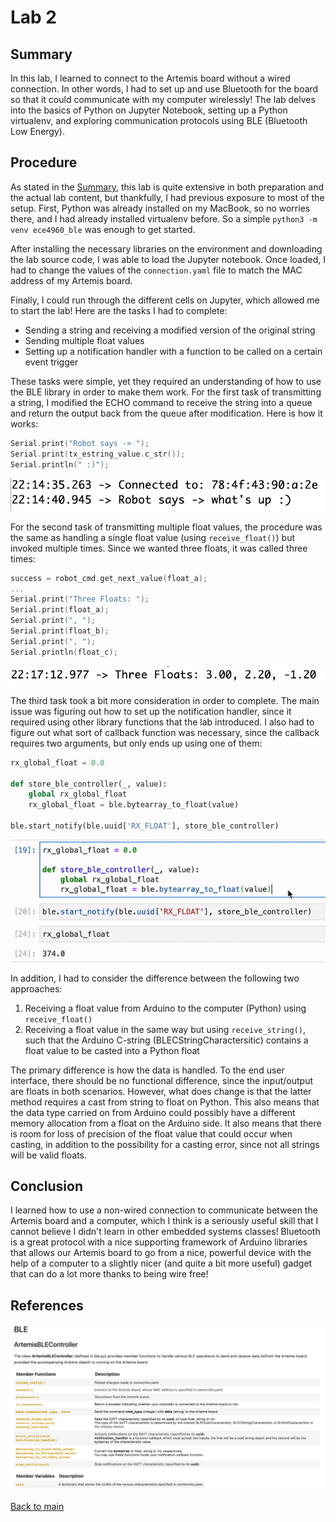 # Lab 2

## Summary

In this lab, I learned to connect to the Artemis board without a wired
connection. In other words, I had to set up and use Bluetooth for the board so
that it could communicate with my computer wirelessly! The lab delves into the
basics of Python on Jupyter Notebook, setting up a Python virtualenv, and
exploring communication protocols using BLE (Bluetooth Low Energy).

## Procedure

As stated in the [Summary](#summary), this lab is quite extensive in both
preparation and the actual lab content, but thankfully, I had previous exposure
to most of the setup. First, Python was already installed on my MacBook, so no
worries there, and I had already installed virtualenv before. So a simple
`python3 -m venv ece4960_ble` was enough to get started.

After installing the necessary libraries on the environment and downloading the
lab source code, I was able to load the Jupyter notebook. Once loaded, I had to
change the values of the `connection.yaml` file to match the MAC address of my
Artemis board.

Finally, I could run through the different cells on Jupyter, which allowed me to
start the lab! Here are the tasks I had to complete:

- Sending a string and receiving a modified version of the original string
- Sending multiple float values
- Setting up a notification handler with a function to be called on a certain
  event trigger

These tasks were simple, yet they required an understanding of how to use the
BLE library in order to make them work. For the first task of transmitting a
string, I modified the ECHO command to receive the string into a queue and
return the output back from the queue after modification. Here is how it works:

```cpp
Serial.print("Robot says -> ");
Serial.print(tx_estring_value.c_str());
Serial.println(" :)");
```

![Task 1](images/task1.png)

For the second task of transmitting multiple float values, the procedure was the
same as handling a single float value (using `receive_float()`) but invoked
multiple times. Since we wanted three floats, it was called three times:

```cpp
success = robot_cmd.get_next_value(float_a);
...
Serial.print("Three Floats: ");
Serial.print(float_a);
Serial.print(", ");
Serial.print(float_b);
Serial.print(", ");
Serial.println(float_c);
```

![Task 2](images/task2.png)

The third task took a bit more consideration in order to complete. The main
issue was figuring out how to set up the notification handler, since it required
using other library functions that the lab introduced. I also had to figure out
what sort of callback function was necessary, since the callback requires two
arguments, but only ends up using one of them:

```python
rx_global_float = 0.0

def store_ble_controller(_, value):
    global rx_global_float
    rx_global_float = ble.bytearray_to_float(value)

ble.start_notify(ble.uuid['RX_FLOAT'], store_ble_controller)
```

<p align="center">
  <img src="images/task3.gif" />
</p>

In addition, I had to consider the difference between the following two
approaches:

1. Receiving a float value from Arduino to the computer (Python) using
   `receive_float()`
2. Receiving a float value in the same way but using `receive_string()`, such
   that the Arduino C-string (BLECStringCharactersitic) contains a float value
   to be casted into a Python float

The primary difference is how the data is handled. To the end user interface,
there should be no functional difference, since the input/output are floats in
both scenarios. However, what does change is that the latter method requires a
cast from string to float on Python. This also means that the data type carried
on from Arduino could possibly have a different memory allocation from a float
on the Arduino side. It also means that there is room for loss of precision of
the float value that could occur when casting, in addition to the possibility
for a casting error, since not all strings will be valid floats.

## Conclusion

I learned how to use a non-wired connection to communicate between the Artemis
board and a computer, which I think is a seriously useful skill that I cannot
believe I didn't learn in other embedded systems classes! Bluetooth is a great
protocol with a nice supporting framework of Arduino libraries that allows our
Artemis board to go from a nice, powerful device with the help of a computer to
a slightly nicer (and quite a bit more useful) gadget that can do a lot more
thanks to being wire free!

## References

![BLE methods](images/ble.png)

[Back to main](../index.md)
